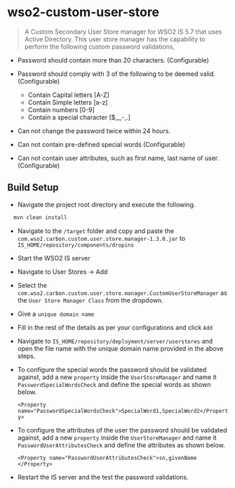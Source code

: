 # wso2-custom-user-store

> A Custom Secondary User Store manager for WSO2 IS 5.7 that uses Active Directory.
> This user store manager has the capability to perform the following custom password validations,
  * Password should contain more than 20 characters. (Configurable)
  * Password should comply with 3 of the following to be deemed valid. (Configurable)
    * Contain Capital letters [A-Z]
    * Contain Simple letters [a-z]
    * Contain numbers [0-9]
    * Contain a special character [$,_,-,.]
   
  * Can not change the password twice within 24 hours.
  * Can not contain pre-defined special words (Configurable)
  * Can not contain user attributes, such as first name, last name of user. (Configurable)

## Build Setup

* Navigate the project root directory and execute the following.
``` bash
  mvn clean install
```
* Navigate to the `/target` folder and copy and paste the `com.wso2.carbon.custom.user.store.manager-1.3.0.jar` to `IS_HOME/repository/components/dropins`

* Start the WSO2 IS server

* Navigate to User Stores -> Add

* Select the `com.wso2.carbon.custom.user.store.manager.CustomUserStoreManager` as the `User Store Manager Class` from the dropdown.

* Give a `unique domain name`

* Fill in the rest of the details as per your configurations and click `Add`

* Navigate to `IS_HOME/repository/deployment/server/userstores` and open the file name with the unique domain name provided in the above steps.

* To configure the special words the password should be validated against, add a new `property` inside the `UserStoreManager` and name it `PasswordSpecialWordsCheck` and define the special words as shown below.

  `<Property name="PasswordSpecialWordsCheck">SpecialWord1,SpecialWord2</Property>`
  
* To configure the attributes of the user the password should be validated against, add a new `property` inside the `UserStoreManager` and name it `PasswordUserAttributesCheck` and define the attributes as shown below.

  `<Property name="PasswordUserAttributesCheck">sn,givenName </Property>`
 
 * Restart the IS server and the test the password validations.
